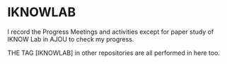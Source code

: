 # IKNOWLAB

I record the Progress Meetings and activities except for paper study of IKNOW Lab in AJOU to check my progress.

THE TAG [IKNOWLAB] in other repositories are all performed in here too.
